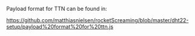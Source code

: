 Payload format for TTN can be found in:

https://github.com/matthiasnielsen/rocketScreaming/blob/master/dht22-setup/payload%20format%20for%20ttn.js
